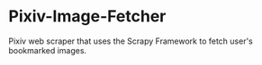 # Pixiv-Image-Fetcher
Pixiv web scraper that uses the Scrapy Framework to fetch user's bookmarked images.
